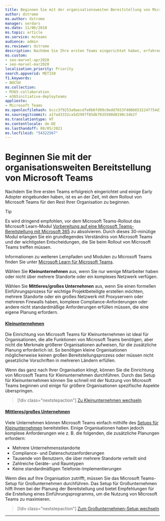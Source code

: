 ```yaml
---
title: Beginnen Sie mit der organisationsweiten Bereitstellung von Microsoft Teams
author: dstrome
ms.author: dstrome
manager: serdars
ms.date: 11/06/2018
ms.topic: article
ms.service: msteams
audience: admin
ms.reviewer: dstrome
description: Nachdem Sie Ihre ersten Teams eingerichtet haben, erfahren Sie hier, wie die Bereitstellung von Microsoft Teams in Ihrer Organisation erfolgt.
ms.custom:
- seo-marvel-apr2020
- seo-marvel-mar2020
localization_priority: Priority
search.appverid: MET150
f1.keywords:
- NOCSH
ms.collection:
- M365-collaboration
- m365initiative-deployteams
appliesto:
- Microsoft Teams
ms.openlocfilehash: bccc3f9253a9aecdfe0b6fd99c9edd7653f408b653224f754d352ebb479a9cd1
ms.sourcegitcommit: a17ad3332ca5d2997f85db7835500d8190c34b2f
ms.translationtype: HT
ms.contentlocale: de-DE
ms.lasthandoff: 08/05/2021
ms.locfileid: "54322567"
---
```

# <a name="start-your-organization-wide-rollout-of-microsoft-teams"></a>Beginnen Sie mit der organisationsweiten Bereitstellung von Microsoft Teams

Nachdem Sie Ihre ersten Teams erfolgreich eingerichtet und einige Early Adopter eingebunden haben, ist es an der Zeit, mit dem Rollout von Microsoft Teams für den Rest Ihrer Organisation zu beginnen.

> [!TIP]
> Es wird dringend empfohlen, vor dem Microsoft Teams-Rollout das Microsoft Learn-Modul [Vorbereitung auf eine Microsoft Teams-Bereitstellung mit Microsoft 365](/learn/modules/m365-teams-collab-prepare-deployment/) zu absolvieren. Durch dieses 30-minütige Modul erlangen Sie ein grundlegendes Verständnis von Microsoft Teams und der wichtigsten Entscheidungen, die Sie beim Rollout von Microsoft Teams treffen müssen.
>
> Informationen zu weiteren Lernpfaden und Modulen zu Microsoft Teams finden Sie unter [Microsoft Learn für Microsoft Teams](/learn/teams/).

Wählen Sie **Kleinunternehmen** aus, wenn Sie nur wenige Mitarbeiter haben oder nicht über mehrere Standorte oder ein komplexes Netzwerk verfügen.

Wählen Sie **Mittleres/großes Unternehmen** aus, wenn Sie einen formellen Einführungsprozess für wichtige Projektbeteiligte erstellen möchten, mehrere Standorte oder ein großes Netzwerk mit Proxyservern oder mehreren Firewalls haben, komplexe Compliance-Anforderungen oder andere nicht standardmäßige Anforderungen erfüllen müssen, die eine eigene Planung erfordern.

#### <a name="small-business"></a>[Kleinunternehmen](#tab/SmallBusiness)

Die Einrichtung von Microsoft Teams für Kleinunternehmen ist ideal für Organisationen, die alle Funktionen von Microsoft Teams benötigen, aber nicht die Merkmale größerer Organisationen aufweisen, für die zusätzliche Planung erforderlich ist. So benötigen kleine Organisationen möglicherweise keinen großen Bereitstellungsprozess oder müssen nicht gesetzliche Vorschriften in mehreren Ländern erfüllen.

Wenn das ganz nach Ihrer Organisation klingt, können Sie die Einrichtung von Microsoft Teams für Kleinunternehmen durchführen. Durch das Setup für Kleinunternehmen können Sie schnell mit der Nutzung von Microsoft Teams beginnen und einige für größere Organisationen spezifische Aspekte überspringen.

> [!div class="nextstepaction"]
> [Zu Kleinunternehmen wechseln](deploy-small-business.md)

#### <a name="mediumlarge-business"></a>[Mittleres/großes Unternehmen](#tab/LargeBusiness)

Viele Unternehmen können Microsoft Teams einfach mithilfe des [Setups für Kleinunternehmen](deploy-small-business.md) bereitstellen. Einige Organisationen haben jedoch komplexe Anforderungen wie z. B. die folgenden, die zusätzliche Planungen erfordern:

- Mehrere Unternehmensstandorte
- Compliance- und Datenschutzanforderungen
- Tausende von Benutzern, die über mehrere Standorte verteilt sind
- Zahlreiche Geräte- und Raumtypen
- Keine standardmäßigen Telefonie-Implementierungen

Wenn dies auf Ihre Organisation zutrifft, müssen Sie das Microsoft Teams-Setup für Großunternehmen durchführen. Das Setup für Großunternehmen hilft Ihnen bei der Planung der Bereitstellung und bietet Empfehlungen für die Erstellung eines Einführungsprogramms, um die Nutzung von Microsoft Teams zu maximieren.

> [!div class="nextstepaction"]
> [Zum Großunternehmen-Setup wechseln](deploy-enterprise-overview.md)

---
